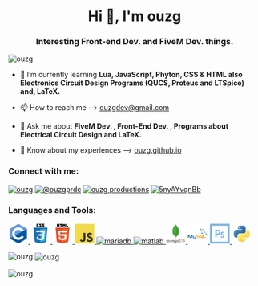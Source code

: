 <h1 align="center">Hi 👋, I'm ouzg</h1>
<h3 align="center">Interesting Front-end Dev. and FiveM Dev. things.</h3>

<p align="left"> <img src="https://komarev.com/ghpvc/?username=ouzg&label=Profile%20views&color=0e75b6&style=flat" alt="ouzg" /> </p>

- 🌱 I’m currently learning **Lua, JavaScript, Phyton, CSS & HTML also Electronics Circuit Design Programs (QUCS, Proteus and LTSpice) and, LaTeX.**

- 📫 How to reach me --> [ouzgdev@gmail.com](mailto:ouzgdev@gmail.com)

- 💬 Ask me about **FiveM Dev. , Front-End Dev. , Programs about Electrical Circuit Design and LaTeX.**

- 📄 Know about my experiences --> [ouzg.github.io](https://ouzg.github.io)

<h3 align="left">Connect with me:</h3>
<p align="left">
<a href="https://stackoverflow.com/users/ouzg" target="blank"><img align="center" src="https://raw.githubusercontent.com/rahuldkjain/github-profile-readme-generator/master/src/images/icons/Social/stack-overflow.svg" alt="ouzg" height="30" width="40" /></a>
<a href="https://fb.com/@ouzgprdc" target="blank"><img align="center" src="https://raw.githubusercontent.com/rahuldkjain/github-profile-readme-generator/master/src/images/icons/Social/facebook.svg" alt="@ouzgprdc" height="30" width="40" /></a>
<a href="https://www.youtube.com/c/ouzg productions" target="blank"><img align="center" src="https://raw.githubusercontent.com/rahuldkjain/github-profile-readme-generator/master/src/images/icons/Social/youtube.svg" alt="ouzg productions" height="30" width="40" /></a>
<a href="https://discord.gg/5nyAYvqnBb" target="blank"><img align="center" src="https://raw.githubusercontent.com/rahuldkjain/github-profile-readme-generator/master/src/images/icons/Social/discord.svg" alt="5nyAYvqnBb" height="30" width="40" /></a>
</p>

<h3 align="left">Languages and Tools:</h3>
<p align="left"> <a href="https://www.cprogramming.com/" target="_blank" rel="noreferrer"> <img src="https://raw.githubusercontent.com/devicons/devicon/master/icons/c/c-original.svg" alt="c" width="40" height="40"/> </a> <a href="https://www.w3schools.com/css/" target="_blank" rel="noreferrer"> <img src="https://raw.githubusercontent.com/devicons/devicon/master/icons/css3/css3-original-wordmark.svg" alt="css3" width="40" height="40"/> </a> <a href="https://www.w3.org/html/" target="_blank" rel="noreferrer"> <img src="https://raw.githubusercontent.com/devicons/devicon/master/icons/html5/html5-original-wordmark.svg" alt="html5" width="40" height="40"/> </a> <a href="https://developer.mozilla.org/en-US/docs/Web/JavaScript" target="_blank" rel="noreferrer"> <img src="https://raw.githubusercontent.com/devicons/devicon/master/icons/javascript/javascript-original.svg" alt="javascript" width="40" height="40"/> </a> <a href="https://mariadb.org/" target="_blank" rel="noreferrer"> <img src="https://www.vectorlogo.zone/logos/mariadb/mariadb-icon.svg" alt="mariadb" width="40" height="40"/> </a> <a href="https://www.mathworks.com/" target="_blank" rel="noreferrer"> <img src="https://upload.wikimedia.org/wikipedia/commons/2/21/Matlab_Logo.png" alt="matlab" width="40" height="40"/> </a> <a href="https://www.mongodb.com/" target="_blank" rel="noreferrer"> <img src="https://raw.githubusercontent.com/devicons/devicon/master/icons/mongodb/mongodb-original-wordmark.svg" alt="mongodb" width="40" height="40"/> </a> <a href="https://www.mysql.com/" target="_blank" rel="noreferrer"> <img src="https://raw.githubusercontent.com/devicons/devicon/master/icons/mysql/mysql-original-wordmark.svg" alt="mysql" width="40" height="40"/> </a> <a href="https://www.photoshop.com/en" target="_blank" rel="noreferrer"> <img src="https://raw.githubusercontent.com/devicons/devicon/master/icons/photoshop/photoshop-line.svg" alt="photoshop" width="40" height="40"/> </a> <a href="https://www.python.org" target="_blank" rel="noreferrer"> <img src="https://raw.githubusercontent.com/devicons/devicon/master/icons/python/python-original.svg" alt="python" width="40" height="40"/> </a> </p>

<p><img align="left" src="https://github-readme-stats.vercel.app/api/top-langs?username=ouzg&show_icons=true&locale=en&layout=compact" alt="ouzg" /></p>

<p>&nbsp;<img align="center" src="https://github-readme-stats.vercel.app/api?username=ouzg&show_icons=true&locale=en" alt="ouzg" /></p>

<p><img align="center" src="https://github-readme-streak-stats.herokuapp.com/?user=ouzg&theme=default" alt="ouzg" /></p>

